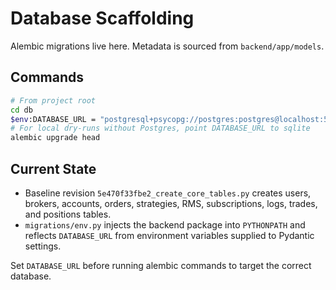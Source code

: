# Database Scaffolding

Alembic migrations live here. Metadata is sourced from `backend/app/models`.

## Commands
```bash
# From project root
cd db
$env:DATABASE_URL = "postgresql+psycopg://postgres:postgres@localhost:5432/nextgen_algo"
# For local dry-runs without Postgres, point DATABASE_URL to sqlite
alembic upgrade head
```

## Current State
- Baseline revision `5e470f33fbe2_create_core_tables.py` creates users, brokers, accounts, orders, strategies, RMS, subscriptions, logs, trades, and positions tables.
- `migrations/env.py` injects the backend package into `PYTHONPATH` and reflects `DATABASE_URL` from environment variables supplied to Pydantic settings.

Set `DATABASE_URL` before running alembic commands to target the correct database.
